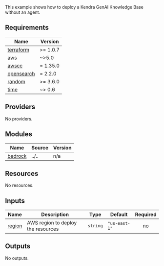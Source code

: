 <!-- BEGIN_TF_DOCS -->
This example shows how to deploy a Kendra GenAI Knowledge Base without an agent.

## Requirements

| Name | Version |
|------|---------|
| <a name="requirement_terraform"></a> [terraform](#requirement\_terraform) | >= 1.0.7 |
| <a name="requirement_aws"></a> [aws](#requirement\_aws) | ~>5.0 |
| <a name="requirement_awscc"></a> [awscc](#requirement\_awscc) | = 1.35.0 |
| <a name="requirement_opensearch"></a> [opensearch](#requirement\_opensearch) | = 2.2.0 |
| <a name="requirement_random"></a> [random](#requirement\_random) | >= 3.6.0 |
| <a name="requirement_time"></a> [time](#requirement\_time) | ~> 0.6 |

## Providers

No providers.

## Modules

| Name | Source | Version |
|------|--------|---------|
| <a name="module_bedrock"></a> [bedrock](#module\_bedrock) | ../.. | n/a |

## Resources

No resources.

## Inputs

| Name | Description | Type | Default | Required |
|------|-------------|------|---------|:--------:|
| <a name="input_region"></a> [region](#input\_region) | AWS region to deploy the resources | `string` | `"us-east-1"` | no |

## Outputs

No outputs.
<!-- END_TF_DOCS -->